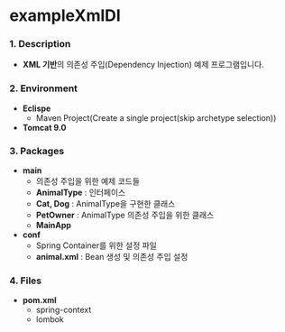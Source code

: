 # exampleXmlDI

### **1. Description**
* **XML 기반**의 의존성 주입(Dependency Injection) 예제 프로그램입니다.


### **2. Environment**
* **Eclispe**
  + Maven Project(Create a single project(skip archetype selection))
* **Tomcat 9.0**


### **3. Packages**
* **main**
  + 의존성 주입을 위한 예제 코드들
  + **AnimalType** : 인터페이스
  + **Cat, Dog** : AnimalType을 구현한 클래스
  + **PetOwner** : AnimalType 의존성 주입을 위한 클래스
  + **MainApp**
* **conf**
  + Spring Container를 위한 설정 파일
  + **animal.xml** : Bean 생성 및 의존성 주입 설정


### **4. Files**
* **pom.xml**
  + spring-context
  + lombok
